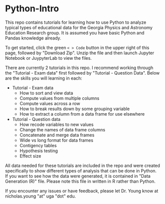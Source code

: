 # Python-Intro

This repo contains tutorials for learning how to use Python to analyze typical types of educational data for the Georgia Physics and Astronomy Education Research group. It is assumed you have basic Python and Pandas knowledge already.

To get started, click the green `< > Code` button in the upper right of this page, followed by "Download Zip". Unzip the file and then launch Jupyter Notebook or JuypyterLab to view the files.

There are currently 2 tutorials in this repo. I recommend working through the "Tutorial - Exam data" first followed by "Tutorial - Question Data". Below are the skills you will learning in each:

* Tutorial - Exam data
  * How to sort and view data
  * Compute values from multiple columns
  * Compute values across a row
  * How to break results down by some grouping variable
  * How to extract a column from a data frame for use elsewhere
* Tutorial - Question data
  * How recode variables to new values
  * Change the names of data frame columns
  * Concatenate and merge data frames
  * Wide vs long format for data frames
  * Contigency tables
  * Hypothesis testing
  * Effect size
 

All data needed for these tutorials are included in the repo and were created specifically to show different types of analysis that can be done in Python. If you want to see how the data were generated, it is contained in "Data Generation (R)" file. Please note this file in written in R rather than Python.

If you encounter any issues or have feedback, please let Dr. Young know at nicholas.young "at" uga "dot" edu.
